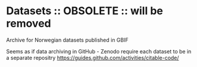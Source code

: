 # Datasets :: OBSOLETE :: will be removed
Archive for Norwegian datasets published in GBIF


Seems as if data archiving in GitHub - Zenodo require each dataset to be in a separate repositry
https://guides.github.com/activities/citable-code/
